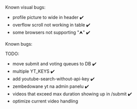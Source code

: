 Known visual bugs:
- profile picture to wide in header ✔️
- overflow scroll not working in table ✔️
- some browsers not supporting "⮝" ✔️

Known bugs:

TODO:
- move submit and voting queues to DB ✔️
- multiple YT_KEYS ✔️
- add youtube-search-without-api-key ✔️
- zembedowane yt na admin panelu ✔️
- videos that exceed max duration showing up in /submit ✔️
- optimize current video handling
